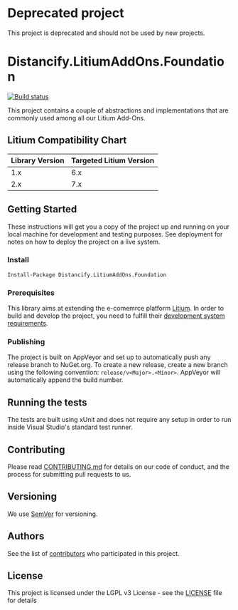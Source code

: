 # Deprecated project

This project is deprecated and should not be used by new projects.

# Distancify.LitiumAddOns.Foundation

[![Build status](https://ci.appveyor.com/api/projects/status/0lyu8fx7s67is8wv?svg=true)](https://ci.appveyor.com/project/KristofferLindvall/distancify-litiumaddons-foundation)

This project contains a couple of abstractions and implementations that are commonly used among all our Litium Add-Ons.

## Litium Compatibility Chart

| Library Version | Targeted Litium Version |
| --------------- | ----------------------- |
| 1.x             | 6.x                     |
| 2.x             | 7.x                     |

## Getting Started

These instructions will get you a copy of the project up and running on your local machine for development and testing purposes. See deployment for notes on how to deploy the project on a live system.

### Install

```
Install-Package Distancify.LitiumAddOns.Foundation
```

### Prerequisites

This library aims at extending the e-comemrce platform [Litium](https://www.litium.se/). In order to build and develop the project, you need to fulfill their [development system requirements](https://docs.litium.com/documentation/get-started/system-requirements#DevEnv).

### Publishing

The project is built on AppVeyor and set up to automatically push any release branch to NuGet.org. To create a new release, create a new branch using the following convention: `release/v<Major>.<Minor>`. AppVeyor will automatically append the build number.

## Running the tests

The tests are built using xUnit and does not require any setup in order to run inside Visual Studio's standard test runner.

## Contributing

Please read [CONTRIBUTING.md](CONTRIBUTING.md) for details on our code of conduct, and the process for submitting pull requests to us.

## Versioning

We use [SemVer](http://semver.org/) for versioning.

## Authors

See the list of [contributors](https://github.com/distancify/Distancify.LitiumAddOns.Foundation/graphs/contributors) who participated in this project.

## License

This project is licensed under the LGPL v3 License - see the [LICENSE](LICENSE) file for details